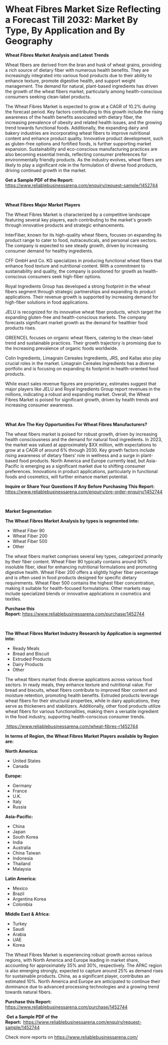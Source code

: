 <p><h1>Wheat Fibres Market Size Reflecting a Forecast Till 2032: Market By Type, By Application and By Geography</h1></p><p><strong>Wheat Fibres Market Analysis and Latest Trends</strong></p>
<p><p>Wheat fibers are derived from the bran and husk of wheat grains, providing a rich source of dietary fiber with numerous health benefits. They are increasingly integrated into various food products due to their ability to enhance texture, promote digestive health, and support weight management. The demand for natural, plant-based ingredients has driven the growth of the wheat fibers market, particularly among health-conscious consumers seeking clean-label products.</p><p>The Wheat Fibres Market is expected to grow at a CAGR of 10.2% during the forecast period. Key factors contributing to this growth include the rising awareness of the health benefits associated with dietary fiber, the increasing prevalence of obesity and related health issues, and the growing trend towards functional foods. Additionally, the expanding dairy and bakery industries are incorporating wheat fibers to improve nutritional content and enhance product quality. Innovative product development, such as gluten-free options and fortified foods, is further supporting market expansion. Sustainability and eco-conscious manufacturing practices are also becoming essential trends, reflecting consumer preferences for environmentally friendly products. As the industry evolves, wheat fibers are likely to play a significant role in the formulation of diverse food products, driving continued growth in the market.</p></p>
<p><strong>Get a Sample PDF of the Report:&nbsp;</strong> <a href="https://www.reliablebusinessarena.com/enquiry/request-sample/1452744?utm_campaign=2279&utm_medium=2&utm_source=Github&utm_content=ia&utm_term=15022025&utm_id=wheat-fibres">https://www.reliablebusinessarena.com/enquiry/request-sample/1452744</a></p>
<p>&nbsp;</p>
<p><strong>Wheat Fibres Major Market Players</strong></p>
<p><p>The Wheat Fibres Market is characterized by a competitive landscape featuring several key players, each contributing to the market's growth through innovative products and strategic enhancements. </p><p>InterFiber, known for its high-quality wheat fibers, focuses on expanding its product range to cater to food, nutraceuticals, and personal care sectors. The company is expected to see steady growth, driven by increasing consumer demand for healthy ingredients.</p><p>CFF GmbH and Co. KG specializes in producing functional wheat fibers that enhance food texture and nutritional content. With a commitment to sustainability and quality, the company is positioned for growth as health-conscious consumers seek high-fiber options.</p><p>Royal Ingredients Group has developed a strong footprint in the wheat fibers segment through strategic partnerships and expanding its product applications. Their revenue growth is supported by increasing demand for high-fiber solutions in food applications.</p><p>JELU is recognized for its innovative wheat fiber products, which target the expanding gluten-free and health-conscious markets. The company forecasts significant market growth as the demand for healthier food products rises.</p><p>GREENCEL focuses on organic wheat fibers, catering to the clean-label trend and sustainable practices. Their growth trajectory is promising due to the increasing prevalence of organic foods worldwide.</p><p>Colin Ingredients, Limagrain Cereales Ingredients, JRS, and Kallas also play crucial roles in the market. Limagrain Cereales Ingredients has a diverse portfolio and is focusing on expanding its footprint in health-oriented food products.</p><p>While exact sales revenue figures are proprietary, estimates suggest that major players like JELU and Royal Ingredients Group report revenues in the millions, indicating a robust and expanding market. Overall, the Wheat Fibres Market is poised for significant growth, driven by health trends and increasing consumer awareness.</p></p>
<p>&nbsp;</p>
<p><strong>What Are The Key Opportunities For Wheat Fibres Manufacturers?</strong></p>
<p><p>The wheat fibers market is poised for robust growth, driven by increasing health consciousness and the demand for natural food ingredients. In 2023, the market was valued at approximately $XX million, with expectations to grow at a CAGR of around 6% through 2030. Key growth factors include rising awareness of dietary fibers' role in wellness and a surge in plant-based food products. North America and Europe currently lead, but Asia-Pacific is emerging as a significant market due to shifting consumer preferences. Innovations in product applications, particularly in functional foods and cosmetics, will further enhance market potential.</p></p>
<p><strong>Inquire or Share Your Questions If Any Before Purchasing This Report:</strong> <a href="https://www.reliablebusinessarena.com/enquiry/pre-order-enquiry/1452744?utm_campaign=2279&utm_medium=2&utm_source=Github&utm_content=ia&utm_term=15022025&utm_id=wheat-fibres">https://www.reliablebusinessarena.com/enquiry/pre-order-enquiry/1452744</a></p>
<p>&nbsp;</p>
<p><strong>Market Segmentation</strong></p>
<p><strong>The Wheat Fibres Market Analysis by types is segmented into:</strong></p>
<p><ul><li>Wheat Fiber 90</li><li>Wheat Fiber 200</li><li>Wheat Fiber 500</li><li>Other</li></ul></p>
<p><p>The wheat fibers market comprises several key types, categorized primarily by their fiber content. Wheat Fiber 90 typically contains around 90% insoluble fiber, ideal for enhancing nutritional formulations and promoting digestive health. Wheat Fiber 200 offers a slightly higher fiber percentage and is often used in food products designed for specific dietary requirements. Wheat Fiber 500 contains the highest fiber concentration, making it suitable for health-focused formulations. Other markets may include specialized blends or innovative applications in cosmetics and textiles.</p></p>
<p><strong>Purchase this Report:&nbsp;</strong><a href="https://www.reliablebusinessarena.com/purchase/1452744?utm_campaign=2279&utm_medium=2&utm_source=Github&utm_content=ia&utm_term=15022025&utm_id=wheat-fibres">https://www.reliablebusinessarena.com/purchase/1452744</a></p>
<p>&nbsp;</p>
<p><strong>The Wheat Fibres Market Industry Research by Application is segmented into:</strong></p>
<p><ul><li>Ready Meals</li><li>Bread and Biscuit</li><li>Extruded Products</li><li>Dairy Products</li><li>Other</li></ul></p>
<p><p>The wheat fibers market finds diverse applications across various food sectors. In ready meals, they enhance texture and nutritional value. For bread and biscuits, wheat fibers contribute to improved fiber content and moisture retention, promoting health benefits. Extruded products leverage wheat fibers for their structural properties, while in dairy applications, they serve as thickeners and stabilizers. Additionally, other food products utilize wheat fibers for various functionalities, making them a versatile ingredient in the food industry, supporting health-conscious consumer trends.</p></p>
<p><a href="https://www.reliablebusinessarena.com/wheat-fibres-r1452744?utm_campaign=2279&utm_medium=2&utm_source=Github&utm_content=ia&utm_term=15022025&utm_id=wheat-fibres">&nbsp;https://www.reliablebusinessarena.com/wheat-fibres-r1452744</a></p>
<p><strong>In terms of Region, the Wheat Fibres Market Players available by Region are:</strong></p>
<p>
    <p> <strong> North America: </strong>
        <ul>
            <li>United States</li>
            <li>Canada</li>
        </ul>
        </p> 
    <p> <strong> Europe: </strong>
        <ul>
            <li>Germany</li>
            <li>France</li>
            <li>U.K.</li>
            <li>Italy</li>
            <li>Russia</li>
        </ul>
        </p> 
    <p> <strong> Asia-Pacific: </strong>
        <ul>
            <li>China</li>
            <li>Japan</li>
            <li>South Korea</li>
            <li>India</li>
            <li>Australia</li>
            <li>China Taiwan</li>
            <li>Indonesia</li>
            <li>Thailand</li>
            <li>Malaysia</li>
        </ul>
        </p> 
    <p> <strong> Latin America: </strong>
        <ul>
            <li>Mexico</li>
            <li>Brazil</li>
            <li>Argentina Korea</li>
            <li>Colombia</li>
        </ul>
        </p> 
    <p> <strong> Middle East & Africa: </strong>
        <ul>
            <li>Turkey</li>
            <li>Saudi</li>
            <li>Arabia</li>
            <li>UAE</li>
            <li>Korea</li>
        </ul>
    </p>
    </p>
<p><p>The Wheat Fibres Market is experiencing robust growth across various regions, with North America and Europe leading in market share, accounting for approximately 35% and 30%, respectively. The APAC region is also emerging strongly, expected to capture around 25% as demand rises for sustainable products. China, as a significant player, contributes an estimated 10%. North America and Europe are anticipated to continue their dominance due to advanced processing technologies and a growing trend towards natural fibers.</p></p>
<p><strong>Purchase this Report: </strong><a href="https://www.reliablebusinessarena.com/purchase/1452744?utm_campaign=2279&utm_medium=2&utm_source=Github&utm_content=ia&utm_term=15022025&utm_id=wheat-fibres">https://www.reliablebusinessarena.com/purchase/1452744</a></p>
<p>&nbsp;<strong>Get a Sample PDF of the Report:&nbsp;&nbsp;</strong><a href="https://www.reliablebusinessarena.com/enquiry/request-sample/1452744?utm_campaign=2279&utm_medium=2&utm_source=Github&utm_content=ia&utm_term=15022025&utm_id=wheat-fibres">https://www.reliablebusinessarena.com/enquiry/request-sample/1452744</a></p>
<p><strong></strong></p>
<p>Check more reports on <a href="https://www.reliablebusinessarena.com/?utm_campaign=2279&utm_medium=2&utm_source=Github&utm_content=ia&utm_term=15022025&utm_id=wheat-fibres">https://www.reliablebusinessarena.com/</a></p>
